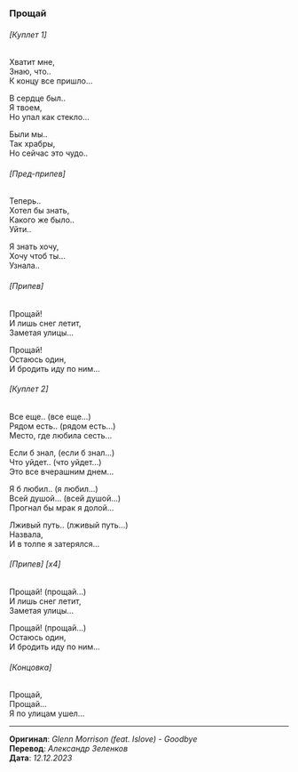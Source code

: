 ### Прощай

###### [Куплет 1]

Хватит мне, \
Знаю, что.. \
К концу все пришло...

В сердце был.. \
Я твоем, \
Но упал как стекло...

Были мы.. \
Так храбры, \
Но сейчас это чудо..

###### [Пред-припев]

Теперь.. \
Хотел бы знать, \
Какого же было.. \
Уйти..

Я знать хочу, \
Хочу чтоб ты... \
Узнала..

###### [Припев]

Прощай! \
И лишь снег летит, \
Заметая улицы...

Прощай! \
Остаюсь один, \
И бродить иду по ним...

###### [Куплет 2]

Все еще.. (все еще...) \
Рядом есть.. (рядом есть...) \
Место, где любила сесть...

Если б знал, (если б знал...) \
Что уйдет.. (что уйдет...) \
Это все вчерашним днем...

Я б любил.. (я любил...) \
Всей душой... (всей душой...) \
Прогнал бы мрак я долой...

Лживый путь.. (лживый путь...) \
Назвала, \
И в толпе я затерялся...

###### [Припев] [x4]

Прощай! (прощай...) \
И лишь снег летит, \
Заметая улицы...

Прощай! (прощай...) \
Остаюсь один, \
И бродить иду по ним...

###### [Концовка]

Прощай, \
Прощай... \
Я по улицам ушел...

---

**Оригинал**: _Glenn Morrison (feat. Islove) - Goodbye_ \
**Перевод**: _Александр Зеленков_ \
**Дата**: _12.12.2023_
